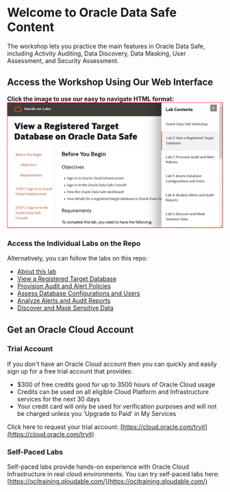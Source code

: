 # Welcome to Oracle Data Safe Content
The workshop lets you practice the main features in Oracle Data Safe, including Activity Auditing, Data Discovery, Data Masking, User Assessment, and Security Assessment.

## Access the Workshop Using Our Web Interface
**Click the image to use our easy to navigate HTML format:**
[![Data Safe Hands-on Workshop](./images/data-safe-hol.png " ")](https://oracle.github.io/learning-library/data-management-library/security/data-safe/workshop)

### Access the Individual Labs on the Repo
Alternatively, you can follow the labs on this repo:
- [About this lab](https://github.com/oracle/learning-library/tree/master/data-management-library/security/data-safe/workshop/about-this-lab/about-this-lab.md)
- [View a Registered Target Database](https://github.com/oracle/learning-library/tree/master/data-management-library/security/data-safe/workshop/view-registered-target-db/view-registered-target-db.md)
- [Provision Audit and Alert Policies](https://github.com/oracle/learning-library/tree/master/data-management-library/security/data-safe/workshop/provision-audit-alert-policies/provision-audit-alert-policies.md)
- [Assess Database Configurations and Users](https://github.com/oracle/learning-library/tree/master/data-management-library/security/data-safe/workshop/assess-db-config-users/assess-db-config-users.md)
- [Analyze Alerts and Audit Reports](https://github.com/oracle/learning-library/tree/master/data-management-library/security/data-safe/workshop/analyze-alerts-audit-reports/analyze-alerts-audit-reports.md)
- [Discover and Mask Sensitive Data](https://github.com/oracle/learning-library/tree/master/data-management-library/security/data-safe/workshop/discover-mask-data/discover-mask-data.md)

## Get an Oracle Cloud Account

### Trial Account
If you don't have an Oracle Cloud account then you can quickly and easily sign up for a free trial account that provides:
- $300 of free credits good for up to 3500 hours of Oracle Cloud usage
- Credits can be used on all eligible Cloud Platform and Infrastructure services for the next 30 days
- Your credit card will only be used for verification purposes and will not be charged unless you 'Upgrade to Paid' in My Services

Click here to request your trial account: [https://cloud.oracle.com/tryit](https://cloud.oracle.com/tryit)

### Self-Paced Labs
Self-paced labs provide hands-on experience with Oracle Cloud Infrastructure in real cloud environments. You can try self-paced labs here: [https://ocitraining.qloudable.com/](https://ocitraining.qloudable.com/)
